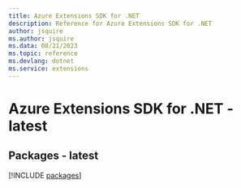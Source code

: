```yaml
---
title: Azure Extensions SDK for .NET
description: Reference for Azure Extensions SDK for .NET
author: jsquire
ms.author: jsquire
ms.data: 08/21/2023
ms.topic: reference
ms.devlang: dotnet
ms.service: extensions
---
```

# Azure Extensions SDK for .NET - latest
## Packages - latest
[!INCLUDE [packages](extensions-index.md)]